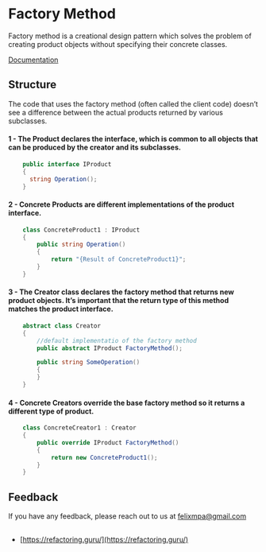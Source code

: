 ﻿# Factory Method

Factory method is a creational design pattern which solves the problem of creating product objects without
specifying their concrete classes.

[Documentation](https://refactoring.guru/design-patterns/factory-method/csharp/example)

## Structure

The code that uses the factory method (often called the client code) doesn’t see a difference between the actual products returned by various subclasses. 

#### 1  - The Product declares the interface, which is common to all objects that can be produced by the creator and its subclasses.

```csharp
    public interface IProduct
    {
      string Operation();
    }
```

#### 2  - Concrete Products are different implementations of the product interface.

```csharp
    class ConcreteProduct1 : IProduct
    {
        public string Operation()
        {
            return "{Result of ConcreteProduct1}";
        }
    }
```

#### 3  - The Creator class declares the factory method that returns new product objects. It’s important that the return type of this method matches the product interface.

```csharp
    abstract class Creator
    {
        //default implementatio of the factory method
        public abstract IProduct FactoryMethod();

        public string SomeOperation()
        {
        }
    }  
```

#### 4  - Concrete Creators override the base factory method so it returns a different type of product.

```csharp
    class ConcreteCreator1 : Creator
    {
        public override IProduct FactoryMethod()
        {
            return new ConcreteProduct1();
        }
    } 
```
## Feedback

If you have any feedback, please reach out to us at felixmpa@gmail.com

## 

- [https://refactoring.guru/](https://refactoring.guru/)

